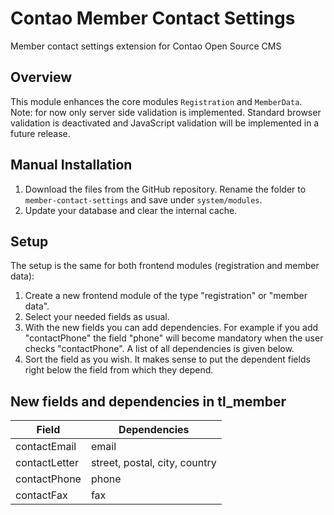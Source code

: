 # Contao Member Contact Settings

Member contact settings extension for Contao Open Source CMS


## Overview

This module enhances the core modules `Registration` and `MemberData`. Note: for now only 
server side validation is implemented. Standard browser validation is deactivated and
JavaScript validation will be implemented in a future release.


## Manual Installation

1. Download the files from the GitHub repository. Rename the folder to `member-contact-settings` 
and save under `system/modules`.
2. Update your database and clear the internal cache.


## Setup

The setup is the same for both frontend modules (registration and member data):

1. Create a new frontend module of the type "registration" or "member data".
2. Select your needed fields as usual.
3. With the new fields you can add dependencies. For example if you add "contactPhone" the field
"phone" will become mandatory when the user checks "contactPhone". A list of all dependencies is given below.
4. Sort the field as you wish. It makes sense to put the dependent fields right below the field from which
they depend.


## New fields and dependencies in tl_member

| Field          | Dependencies  |
| -------------  | ------------- |
| contactEmail   | email | 
| contactLetter  | street, postal, city, country |
| contactPhone   | phone |
| contactFax     | fax   |
